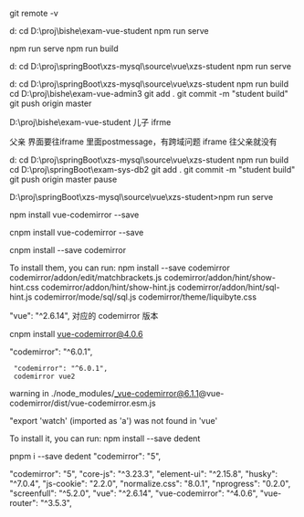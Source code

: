 
git remote -v


d:
cd  D:\proj\bishe\exam-vue-student
npm run serve


npm run  serve
npm run  build

d:
cd D:\proj\springBoot\xzs-mysql\source\vue\xzs-student
npm run serve

d:
cd D:\proj\springBoot\xzs-mysql\source\vue\xzs-student
npm run  build
cd D:\proj\bishe\exam-vue-admin3
git add . 
git commit -m "student build"
git push origin master

D:\proj\bishe\exam-vue-student
儿子 ifrme

父亲 界面要往iframe 里面postmessage，有跨域问题
iframe 往父亲就没有

d:
cd D:\proj\springBoot\xzs-mysql\source\vue\xzs-student
npm run  build
cd D:\proj\springBoot\exam-sys-db2
git add . 
git commit -m "student build"
git push origin master
pause

D:\proj\springBoot\xzs-mysql\source\vue\xzs-student>npm run serve

npm install vue-codemirror --save

cnpm install vue-codemirror --save

cnpm install --save codemirror

To install them, you can run: npm install --save codemirror codemirror/addon/edit/matchbrackets.js codemirror/addon/hint/show-hint.css codemirror/addon/hint/show-hint.js codemirror/addon/hint/sql-hint.js codemirror/mode/sql/sql.js codemirror/theme/liquibyte.css

 "vue": "^2.6.14", 对应的 codemirror 版本

 cnpm install vue-codemirror@4.0.6

 "codemirror": "^6.0.1",
 
     "codemirror": "^6.0.1",
     codemirror vue2 

 warning  in ./node_modules/_vue-codemirror@6.1.1@vue-codemirror/dist/vue-codemirror.esm.js

"export 'watch' (imported as 'a') was not found in 'vue'


To install it, you can run: npm install --save dedent

pnpm i --save dedent
    "codemirror": "5",

"codemirror": "5",
    "core-js": "^3.23.3",
    "element-ui": "^2.15.8",
    "husky": "^7.0.4",
    "js-cookie": "2.2.0",
    "normalize.css": "8.0.1",
    "nprogress": "0.2.0",
    "screenfull": "^5.2.0",
    "vue": "^2.6.14",
    "vue-codemirror": "^4.0.6",
    "vue-router": "^3.5.3",